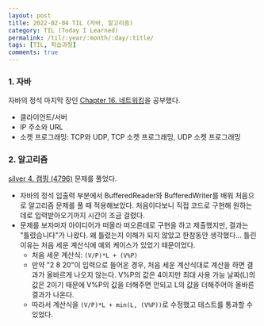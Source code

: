 ```yaml
---
layout: post
title: 2022-02-04 TIL (자바, 알고리즘) 
category: TIL (Today I Learned)
permalink: /til/:year/:month/:day/:title/
tags: [TIL, 학습과정]
comments: true
---
```




### 1. 자바

자바의 정석 마지막 장인 [Chapter 16. 네트워킹](https://sulimchoi.github.io/til/2022/02/05/networking/)을 공부했다. 

- 클라이언트/서버
- IP 주소와 URL
- 소켓 프로그래밍: TCP와 UDP, TCP 소켓 프로그래밍, UDP 소켓 프로그래밍





### 2. 알고리즘

[silver 4. 캠핑 (4796)](https://sulimchoi.github.io/algorithm/2022/02/05/camping/) 문제를 풀었다.

- 자바의 정석 입출력 부분에서 BufferedReader와  BufferedWriter를 배워 처음으로 알고리즘 문제를 풀 때 적용해보았다. 처음이다보니 직접 코드로 구현해 원하는데로 입력받아오기까지 시간이 조금 걸렸다.
- 문제를 보자마자 아이디어가 떠올라 떠오른데로 구현을 하고 제출했지만, 결과는 "틀렸습니다"가 나왔다. 왜 틀렸는지 이해가 되지 않았고 한참동안 생각했다... 틀린 이유는 처음 세운 계산식에 예외 케이스가 있었기 때문이었다.
  - 처음 세운 계산식: `(V/P)*L + (V%P)`
  - 만약 "2 8 20"이 입력으로 들어온 경우, 처음 세운 계산식대로 계산을 하면 결과가 올바르게 나오지 않는다. V%P의 값은 4이지만 최대 사용 가능 날짜(L)의 값은 2이기 때문에 V%P의 값을 더해주면 안되고 L의 값을 더해주어야 올바른 결과가 나온다.
  - 따라서 계산식을 `(V/P)*L + min(L, (V%P))`로 수정했고 테스트를 통과할 수 있었다.
